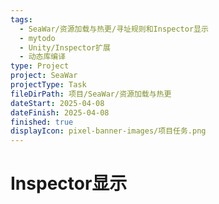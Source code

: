 ```yaml
---
tags:
  - SeaWar/资源加载与热更/寻址规则和Inspector显示
  - mytodo
  - Unity/Inspector扩展
  - 动态库编译
type: Project
project: SeaWar
projectType: Task
fileDirPath: 项目/SeaWar/资源加载与热更
dateStart: 2025-04-08
dateFinish: 2025-04-08
finished: true
displayIcon: pixel-banner-images/项目任务.png
---
```

# Inspector显示



